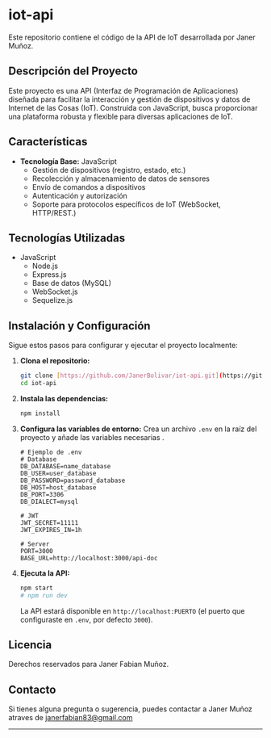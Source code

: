 # iot-api

Este repositorio contiene el código de la API de IoT desarrollada por Janer Muñoz.

## Descripción del Proyecto

Este proyecto es una API (Interfaz de Programación de Aplicaciones) diseñada para facilitar la interacción y gestión de dispositivos y datos de Internet de las Cosas (IoT). Construida con JavaScript, busca proporcionar una plataforma robusta y flexible para diversas aplicaciones de IoT.

## Características

* **Tecnología Base:** JavaScript
    * Gestión de dispositivos (registro, estado, etc.)
    * Recolección y almacenamiento de datos de sensores
    * Envío de comandos a dispositivos
    * Autenticación y autorización
    * Soporte para protocolos específicos de IoT (WebSocket, HTTP/REST.)

## Tecnologías Utilizadas

* JavaScript
    * Node.js
    * Express.js
    * Base de datos (MySQL)
    * WebSocket.js
    * Sequelize.js

## Instalación y Configuración

Sigue estos pasos para configurar y ejecutar el proyecto localmente:

1.  **Clona el repositorio:**
    ```bash
    git clone [https://github.com/JanerBolivar/iot-api.git](https://github.com/JanerBolivar/iot-api.git)
    cd iot-api
    ```
2.  **Instala las dependencias:**
    ```bash
    npm install
    ```
3.  **Configura las variables de entorno:**
    Crea un archivo `.env` en la raíz del proyecto y añade las variables necesarias .

    ```
    # Ejemplo de .env
    # Database
    DB_DATABASE=name_database
    DB_USER=user_database
    DB_PASSWORD=password_database
    DB_HOST=host_database
    DB_PORT=3306
    DB_DIALECT=mysql

    # JWT
    JWT_SECRET=11111
    JWT_EXPIRES_IN=1h
    
    # Server
    PORT=3000
    BASE_URL=http://localhost:3000/api-doc
    ```

4.  **Ejecuta la API:**
    ```bash
    npm start
    # npm run dev
    ```
    La API estará disponible en `http://localhost:PUERTO` (el puerto que configuraste en `.env`, por defecto `3000`).

## Licencia

Derechos reservados para Janer Fabian Muñoz.

## Contacto

Si tienes alguna pregunta o sugerencia, puedes contactar a Janer Muñoz atraves de janerfabian83@gmail.com

---
